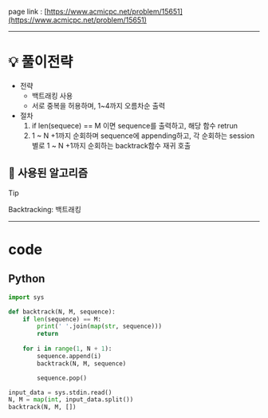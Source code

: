page link : [https://www.acmicpc.net/problem/15651](https://www.acmicpc.net/problem/15651)

---

# 💡 풀이전략

- 전략
    - 백트래킹 사용
    - 서로 중복을 허용하며, 1~4까지 오름차순 출력
- 절차
    1. if len(sequece) == M 이면 sequence를 출력하고, 해당 함수 retrun
    2. 1 ~ N +1까지 순회하며 sequence에 appending하고, 각 순회하는 session별로 1 ~ N +1까지 순회하는 backtrack함수 재귀 호출

## 🎨 사용된 알고리즘

> [!tip]
> Backtracking: 백트래킹

---

# code

## Python

```python
import sys

def backtrack(N, M, sequence):
    if len(sequence) == M:
        print(' '.join(map(str, sequence)))
        return
    
    for i in range(1, N + 1):
        sequence.append(i)
        backtrack(N, M, sequence)

        sequence.pop()

input_data = sys.stdin.read()
N, M = map(int, input_data.split())
backtrack(N, M, [])

```

